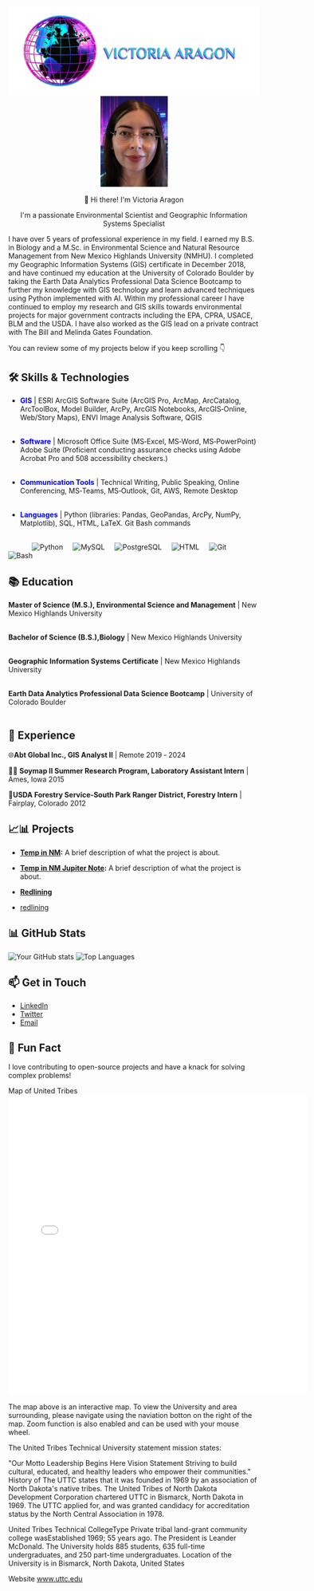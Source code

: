 
<p align="center">
<img src="images/VAlogonsme.PNG" alt="Logo" width="600">
<img src="images/GitHub VA pic2.png" alt="Logo" width="135"> 
</p>

<p align="center">
 👋 Hi there! I'm Victoria Aragon
</p>
<p align="center">
I'm a passionate Environmental Scientist and Geographic Information Systems Specialist
</p>

I have over 5 years of professional experience in my field. I earned my B.S. in Biology and a M.Sc. in Environmental Science and Natural Resource Management from New Mexico Highlands University (NMHU). I completed my Geographic Information Systems (GIS) certificate in December 2018, and have continued my education at the University of Colorado Boulder by taking the Earth Data Analytics Professional Data Science Bootcamp to further my knowledge with GIS technology and learn advanced techniques using Python implemented with AI. Within my professional career I have continued to employ my research and GIS skills towards environmental projects for major government contracts including the EPA, CPRA, USACE, BLM and the USDA. I have also worked as the GIS lead on a private contract with The Bill and Melinda Gates Foundation.

You can review some of my projects below if you keep scrolling :point_down:

## 🛠️ Skills & Technologies

- <span style="color:blue">**GIS** </span>  |   ESRI ArcGIS Software Suite (ArcGIS Pro, ArcMap, ArcCatalog, ArcToolBox, Model Builder, ArcPy, ArcGIS Notebooks,
ArcGIS‑Online, Web/Story Maps), ENVI Image Analysis Software, QGIS <br><br>
 
- <span style="color:blue">**Software** </span>  |   Microsoft Office Suite (MS‑Excel, MS‑Word, MS‑PowerPoint)
Adobe Suite (Proficient conducting assurance checks using Adobe Acrobat Pro and 508 accessibility checkers.) <br><br>
 
- <span style="color:blue">**Communication Tools** </span>  |  Technical Writing, Public Speaking, Online Conferencing, MS‑Teams, MS‑Outlook, Git, AWS, Remote Desktop <br><br>

- <span style="color:blue">**Languages** </span> | Python (libraries: Pandas, GeoPandas, ArcPy, NumPy, Matplotlib), SQL, HTML, LaTeX. Git Bash commands <br><br>


&nbsp;&nbsp;&nbsp;&nbsp;&nbsp;&nbsp;&nbsp;&nbsp;&nbsp;&nbsp;&nbsp;&nbsp;![Python](https://img.shields.io/badge/Python-3776AB?style=for-the-badge&logo=python&logoColor=white)
&nbsp;&nbsp;&nbsp;&nbsp;![MySQL](https://img.shields.io/badge/MySQL-5.7%2B-orange)
&nbsp;&nbsp;&nbsp;&nbsp;![PostgreSQL](https://img.shields.io/badge/PostgreSQL-13.0%2B-blue)
&nbsp;&nbsp;&nbsp;&nbsp;![HTML](https://img.shields.io/badge/HTML-Used-orange)
&nbsp;&nbsp;&nbsp;&nbsp;![Git](https://img.shields.io/badge/git-used-red?style=for-the-badge)
&nbsp;&nbsp;&nbsp;&nbsp;![Bash](https://img.shields.io/badge/bash-used-blue)


## 📚 Education

**Master of Science (M.S.), Environmental Science and Management** | New Mexico Highlands University <br><br>

**Bachelor of Science (B.S.),Biology** | New Mexico Highlands University <br><br>

**Geographic Information Systems Certificate** | New Mexico Highlands University <br><br>

**Earth Data Analytics Professional Data Science Bootcamp** | University of Colorado Boulder <br><br>

## 💼 Experience
🌐**Abt Global Inc., GIS Analyst II** | Remote  2019 ‑ 2024


🔬🧪 **Soymap II Summer Research Program, Laboratory Assistant Intern** | Ames, Iowa 2015


🌲**USDA Forestry Service‑South Park Ranger District, Forestry Intern** | Fairplay, Colorado 2012



## 📈📊 Projects

- **[Temp in NM](https://victoriaragon.github.io/notebooks/VictoriAragon-portfolio-post.html):** A brief description of what the project is about.
- **[Temp in NM Jupiter Note](https://github.com/VictoriAragon/VictoriAragon.github.io/blob/main/notebooks/VictoriAragon-portfolio-post.ipynb):** A brief description of what the project is about.
- **[Redlining](https://github.com/VictoriAragon/VictoriAragon.github.io/blob/main/notebooks/redlining-42-tree-model.ipynb)**

- [redlining](https://victoriaragon.github.io/notebooks/redlining-42-tree-model.html)

## 📊 GitHub Stats

![Your GitHub stats](https://github-readme-stats.vercel.app/api?username=yourusername&show_icons=true&theme=radical)
![Top Languages](https://github-readme-stats.vercel.app/api/top-langs/?username=yourusername&layout=compact)

## 📫 Get in Touch

- [LinkedIn](https://www.linkedin.com/in/yourprofile)
- [Twitter](https://twitter.com/yourhandle)
- [Email](mailto:youremail@example.com)

## 🎯 Fun Fact

I love contributing to open-source projects and have a knack for solving complex problems!


  

   

Map of United Tribes
<embed type="text/html" src="images/uttc.html" width="600" height="600">



The map above is an interactive map. To view the University and area surrounding, please navigate using the naviation botton on the right of the map. Zoom function is also enabled and can be used with your mouse wheel.

The United Tribes Technical University statement mission states:

"Our Motto Leadership Begins Here Vision Statement Striving to build cultural, educated, and healthy leaders who empower their communities." History of The UTTC states that it was founded in 1969 by an association of North Dakota's native tribes. The United Tribes of North Dakota Development Corporation chartered UTTC in Bismarck, North Dakota in 1969. The UTTC applied for, and was granted candidacy for accreditation status by the North Central Association in 1978.

United Tribes Technical CollegeType Private tribal land-grant community college wasEstablished 1969; 55 years ago. The President is Leander McDonald. The University holds 885 students, 635 full-time undergraduates, and 250 part-time undergraduates. Location of the University is in Bismarck, North Dakota, United States

Website www.uttc.edu


